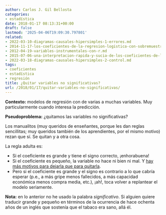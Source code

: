 ```yaml
---
author: Carlos J. Gil Bellosta
categories:
- estadística
date: 2018-01-17 08:13:31+00:00
draft: false
lastmod: '2025-04-06T19:09:30.797801'
related:
- 2022-03-10-diagramas-causales-hipersimples-1-errores.md
- 2014-11-17-los-coeficientes-de-la-regresion-logistica-con-sobremuestreo.md
- 2012-04-19-variables-instrumentales-con-r.md
- 2015-07-06-una-interpretacion-rapida-y-sucia-de-los-coeficientes-de-la-regresion-logistica.md
- 2022-03-18-diagramas-causales-hipersimples-2-control.md
tags:
- coeficientes
- estadística
- regresión
title: ¿Quitar variables no significativas?
url: /2018/01/17/quitar-variables-no-significativas/
---
```


**Contexto:** modelos de regresión con de varias a muchas variables. Muy particularmente cuando interesa la predicción.

**Pseudoproblema:** ¿quitamos las variables no significativas?

Los manualitos (muy queridos de enseñantes, porque les dan reglas sencillitas; muy queridos también de los aprendientes, por el mismo motivo) rezan que sí. Se quitan y a otra cosa.

La regla adulta es:

* Si el coeficiente es grande y tiene el signo correcto, ¡enhorabuena!
* Si el coeficiente es pequeño, la variable no hace ni bien ni mal. Y [hay más motivos para dejarla que para quitarla](https://stats.stackexchange.com/questions/66448/should-covariates-that-are-not-statistically-significant-be-kept-in-when-creat).
* Pero si el coeficiente es grande y el signo es contrario a lo que cabría esperar (p.e., a más gripe menos fallecidos, a más capacidad económica menos compra media, etc.), ¡ah!, toca volver a replantear el modelo seriamente.

**Nota:** en lo anterior no he usado la palabra _significativo_. Si alguien quiere traducir grande y pequeño en términos de la ocurrencia de hace ochenta años de un inglés que sostenía que el tabaco era sano, allá él.